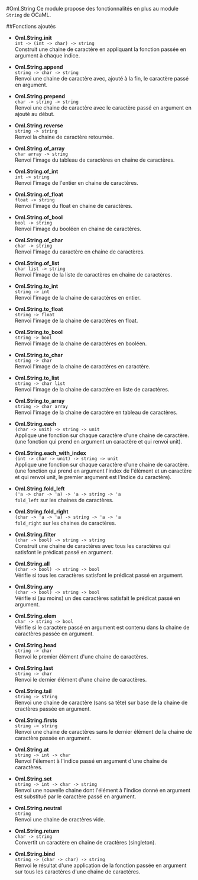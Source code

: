 #Oml.String
Ce module propose des fonctionnalités en plus au module `String` de OCaML.

##Fonctions ajoutés

*    **Oml.String.init**  
     `int -> (int -> char) -> string`  
     Construit une chaine de caractère en appliquant la fonction passée en argument à chaque indice.

*    **Oml.String.append**  
     `string -> char -> string`  
     Renvoi une chaine de caractère avec, ajouté à la fin, le caractère passé en argument.

*    **Oml.String.prepend**  
     `char -> string -> string`  
     Renvoi une chaine de caractère avec le caractère passé en argument en ajouté au début.

*    **Oml.String.reverse**  
     `string -> string`  
     Renvoi la chaine de caractère retournée.

*    **Oml.String.of_array**  
     `char array -> string`  
     Renvoi l'image du tableau de caractères en chaine de caractères.


*    **Oml.String.of_int**  
     `int -> string`  
     Renvoi l'image de l'entier en chaine de caractères.


*    **Oml.String.of_float**  
     `float -> string`  
     Renvoi l'image du float en chaine de caractères.


*    **Oml.String.of_bool**  
     `bool -> string`  
     Renvoi l'image du booléen en chaine de caractères.


*    **Oml.String.of_char**  
     `char -> string`  
     Renvoi l'image du caractère en chaine de caractères.


*    **Oml.String.of_list**  
     `char list -> string`  
     Renvoi l'image de la liste de caractères en chaine de caractères.


*    **Oml.String.to_int**  
     `string -> int`  
     Renvoi l'image de la chaine de caractères en entier.


*    **Oml.String.to_float**  
     `string -> float`  
     Renvoi l'image de la chaine de caractères en float.


*    **Oml.String.to_bool**  
     `string -> bool`  
     Renvoi l'image de la chaine de caractères en booléen.


*    **Oml.String.to_char**  
     `string -> char`  
     Renvoi l'image de la chaine de caractères en caractère.


*    **Oml.String.to_list**  
     `string -> char list`  
     Renvoi l'image de la chaine de caractère en liste de caractères.

*    **Oml.String.to_array**  
     `string -> char array`  
     Renvoi l'image de la chaine de caractère en tableau de caractères.

*    **Oml.String.each**  
     `(char -> unit) -> string -> unit`  
     Applique une fonction sur chaque caractère d'une chaine de caractère. (une fonction qui prend en argument un caractère et qui renvoi unit).

*    **Oml.String.each_with_index**  
     `(int -> char -> unit) -> string -> unit`  
     Applique une fonction sur chaque caractère d'une chaine de caractère. (une fonction qui prend en argument l'index de l'élément et un  caractère et qui renvoi unit, le premier argument est l'indice du caractère).


*    **Oml.String.fold_left**  
     `('a -> char -> 'a) -> 'a -> string -> 'a`  
     `fold_left` sur les chaines de caractères.


*    **Oml.String.fold_right**  
     `(char -> 'a -> 'a) -> string -> 'a -> 'a`  
     `fold_right` sur les chaines de caractères.


*    **Oml.String.filter**  
     `(char -> bool) -> string -> string`  
     Construit une chaine de caractères avec tous les caractères qui satisfont le prédicat passé en argument.


*    **Oml.String.all**  
     `(char -> bool) -> string -> bool`  
     Vérifie si tous les caractères satisfont le prédicat passé en argument.


*    **Oml.String.any**  
     `(char -> bool) -> string -> bool`  
     Vérifie si (au moins) un des caractères satisfait le prédicat passé en argument.


*    **Oml.String.elem**  
     `char -> string -> bool`  
     Vérifie si le caractère passé en argument est contenu dans la chaine de caractères passée en argument.


*    **Oml.String.head**  
     `string -> char`  
     Renvoi le premier élément d'une chaine de caractères.


*    **Oml.String.last**  
     `string -> char`  
     Renvoi le dernier élément d'une chaine de caractères.


*    **Oml.String.tail**  
     `string -> string`  
     Renvoi une chaine de caractère (sans sa tête) sur base de la chaine de cractères passée en argument.


*    **Oml.String.firsts**  
     `string -> string`  
     Renvoi une chaine de caractères sans le dernier élément de la chaine de caractère passée en argument.


*    **Oml.String.at**  
     `string -> int -> char`  
     Renvoi l'élement à l'indice passé en argument d'une chaine de caractères.


*    **Oml.String.set**  
     `string -> int -> char -> string`  
     Renvoi une nouvelle chaine dont l'élément à l'indice donné en argument est substitué par le caractère passé en argument.


*    **Oml.String.neutral**  
     `string`  
     Renvoi une chaine de cractères vide.

*    **Oml.String.return**  
     `char -> string`  
     Convertit un caractère en chaine de cractères (singleton).

*    **Oml.String.bind**  
     `string -> (char -> char) -> string`  
     Renvoi le résultat d'une application de la fonction passée en argument sur tous les caractères d'une chaine de caractères.